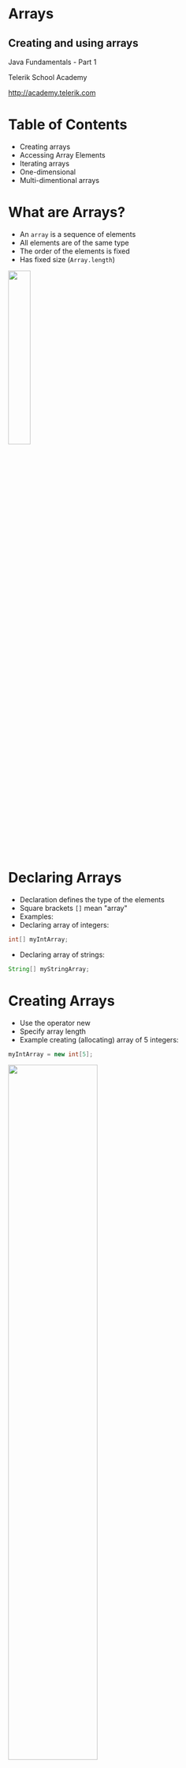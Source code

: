 <!-- section start -->

<!-- attr: { id:'title', class:'slide-title', hasScriptWrapper:true } -->

# Arrays
##  Creating and using arrays
<div class="signature">
    <p class="signature-course">Java Fundamentals - Part 1</p>
    <p class="signature-initiative">Telerik School Academy</p>
    <a href="http://academy.telerik.com" class="signature-link">http://academy.telerik.com</a>
</div>

<!-- section start -->
<!-- attr: {id: 'table-of-contents'} -->
# Table of Contents
- Creating arrays
- Accessing Array Elements
- Iterating arrays
- One-dimensional
- Multi-dimentional arrays

<!-- section start -->
<!-- attr: { id:'', class:'slide-section', showInPresentation:true } -->
<!-- # Declaring and Creating Arrays -->

<!-- attr: { hasScriptWrapper:true } -->
# What are Arrays?
- An `array` is a sequence of elements
- All elements are of the same type
- The order of the elements is fixed
- Has fixed size (`Array.length`)

<img class="slide-image" src="imgs/array.png" style="height:30%; left:10%" />

# Declaring Arrays
- Declaration defines the type of the elements
- Square brackets `[]` mean "array"
- Examples:
- Declaring array of integers:

```java
int[] myIntArray;
```
- Declaring array of strings:

```java
String[] myStringArray;
```

<!-- attr: { hasScriptWrapper:true } -->
# Creating Arrays
- Use the operator new
- Specify array length
- Example creating (allocating) array of 5 integers:

```java
myIntArray = new int[5];
```

<img class="slide-image" src="imgs/array-mem.png" style="width:60%; left:10%" />

<!-- attr: { hasScriptWrapper:true } -->
# Creating and Initializing Arrays
- Creating and initializing can be done together:

```java
myIntArray = {1, 2, 3, 4, 5};
```
<img class="slide-image" src="imgs/array-mem.png" style="width:60%; margin-left:10%; position:initial" />

- The `new` operator is not required when using curly brackets initialization

# Creating Array – Example
- Creating an array that contains the names of the days of the week

```java
String[] daysOfWeek = {
    "Monday",
    "Tuesday",
    "Wednesday",
    "Thursday",
    "Friday",
    "Saturday",
    "Sunday"
};
```

<!-- section start -->
<!-- attr: { class:'slide-section' } -->
# Accessing Array Elements
##  Read and Modify Elements by Index

# How to Access Array Element?
- Array elements are accessed using the square brackets operator `[]` (indexer)
  - Array indexer takes element’s index as parameter
  - The first element has index `0`
  - The last element has index `length-1`
- Array elements can be retrieved and changed by the `[]` operator

<!-- attr: { hasScriptWrapper:true, style:'font-size:0.9em' } -->
# Creating and Accessing Array
- Creating an array to store `10` integers

```java
// declares an array of integers
int[] anArray;

// allocates memory for 10 integers
anArray = new int[10];   

anArray[0] = 100; // initialize first element
anArray[1] = 200; // initialize second element
anArray[2] = 300; // and so forth..

System.out.println("Element at index 0: " + anArray[0]);
System.out.println("Element at index 1: " + anArray[1]);
System.out.println("Element at index 2: " + anArray[2]);
```

<img class="slide-image" src="imgs/array.png" style="width:45%; left:25%; bottom:0" />

# Reversing an Array – Example
- Reversing the contents of an array

```java
int[] array = new int[] { 1, 2, 3, 4, 5 };

// Get array size
int length = array.length;

// Declare and create the reversed array
int[] reversed = new int[length];
        
// Initialize the reversed array
for (int index = 0; index < length; index++) {
    reversed[length-index-1] = array[index];
}
```

<!-- attr: { class:'slide-section' } -->
# Arrays: Input and Output
##  Reading and Printing Arrays on the Console

<!-- attr: { style:'font-size:0.9em' } -->
# Reading Arrays From the Console
- First, read from the console the length of the array

```java
Scanner scanner = new Scanner(System.in);
int n = scanner.nextInt();
```
- Next, create the array of given size and read its elements in a for loop


```java
int[] arr = new int[n];
for (int i = 0; i < n; i++) {
   arr[i] = scanner.nextInt();
}
```

<!-- attr: { hasScriptWrapper:true } -->
# Symmetry Check – Example
- Read `int` array from the console and check if it is symmetric:

<img class="slide-image" src="imgs/symetric-arrays.png" style="position:initial" />


```java
boolean isSymmetric = true;
for (int i=0; i < array.length / 2; i++) {
    if (array[i] != array[n - i - 1]) {
        isSymmetric = false;
    }
}
```

<!-- attr: { class:'slide-section table-of-contents', showInPresentation:true } -->
<!-- # Symmetry Check -->
## [Demo]()

# Printing Arrays on the Console
Process all elements of the array
Print each element to the console
Separate elements with white space or a new line

```java
String[] array = { "one", "two", "three" };

// Process all elements of the array
for (int index = 0; index < array.length; index++) {
    // Print each element on a separate line
    System.out.println(MessageFormat.format(
      "element[{0}] = {1}", index, array[index]));
}
```

<!-- attr: { class:'slide-section table-of-contents', showInPresentation:true } -->
<!-- # Printing Arrays -->
## [Demo]()

<!-- section start -->
<!-- attr: { id:'', class:'slide-section' } -->
# Iterating arrays
##  Processing Array Elements Using for and foreach

# Processing Arrays: for Statement
- Use `for` loop to process an array when
  - Need to keep track of the index
  - Processing is not strictly sequential from the first to the last element
- In the loop body use the element at the loop index (`array[index]`)

```java
for (int index = 0; index < array.length; index++) {
   squares[index] = array[index] * array[index];
}
```

<!-- attr: { style:'font-size:0.95em' } -->
# Processing Arrays Using `for` Loop – Examples
- Printing array of integers in reversed order:

```java
int[] array = { 1, 2, 3, 4, 5 };
System.out.println("Reversed: ");
for (int i = array.length-1; i >= 0; i--) {
    System.out.println(array[i] + " ");
} // Result: 5 4 3 2 1
```
- Initialize all array elements with their corresponding index number:

```java
for (int index = 0; index < array.length; index++) {
    array[index] = index;
}
```

# Processing Arrays: `for-each`
- How `for-each` loop works?

```java
foreach (type value : array)
```
- - `type` – the type of the element
  - `value` – local name of variable
  - `array` – processing array
- Used when no indexing is needed
  - All elements are accessed one by one
  - Elements can not be modified (read only)

# Processing Arrays Using `foreach` – Example
- Print all elements of a `String[]` array

```java
String[] capitals = {
    "Sofia",
    "Washington",
    "London",
    "Paris"
};
for (String capital : capitals) {
    System.out.println(capital);
}
```

<!-- attr: { class:'slide-section table-of-contents' } -->
# Processing Arrays
##  [Demo]()

<!-- section start -->
<!-- attr: { id:'', class:'slide-section', showInPresentation:true } -->
<!-- # Resizable Arrays
##  `ArrayList` -->

<!-- attr: { hasScriptWrapper:true, style:'font-size:0.9em' } -->
# `ArrayList`
- `ArrayList<T>` – array that can resize dynamically
  - When adding or removing elements
  - `T` is the type that the list will hold
    - Has to be a reference type (`class`)
    - E.g. `ArrayList<Integer>` will hold integers
    - `ArrayList<Object>` will hold objects
- Basic methods and properties
  - `add(T element)` – adds new element to the end
  - `get(index)` - get the element at that index
  - `remove(index)` – removes the element at that index 
  - `remove(element)` – removes the element 
  - `size()` – returns the current size of the list

# `ArrayList` Example 

```java
ArrayList<Integer> intList = new ArrayList();
for (int i = 0; i < 5; i++) {
   intList.add(i);
}
```
- Is the same as

```java
int[] intArray = new int[5];
for( int i = 0; i < 5; i++) {
   intArray[i] = i;
}
```
- The main difference
  - When using lists we don't have to know the exact number of elements

<!-- attr: { style:'font-size:0.85em' } -->
# `ArrayLists` vs. `Arrays`
- Lets have an array with capacity of 5 elements

```java
int[] intArray = new int[5];
```
- If we want to add a sixth element (we have already added 5) we have to manually resize

```java
int[] copyArray = intArray;
int[] intArray = new int[6];
for (int i = 0; i < 5; i++) {
   intArray[i] = copyArray[i];
}
intArray[5] = newValue;
```
- With `ArrayList<T>` we simply call

```java
list.add(newValue);
```

<!-- attr: { class:'slide-section table-of-contents', showInPresentation:true } -->
<!-- # ArrayList -->
##  [Demo]()

<!-- section start -->
<!-- attr: { id:'', class:'slide-section', showInPresentation:true } -->
<!-- # The `Arrays` class
##  Copying and Sorting arrays -->

<!-- attr: { style:'font-size:0.8em' } -->
# Copying Arrays
- Sometimes we must `copy` the values from one array to another one
- If we do it the intuitive way we would copy not only the values but the reference to the array
- Changing some of the values in one array will affect the other

```java
int[] copyArray = array;
```
- The way to avoid this is using `clone()`

```java
int[] copyArray = array.clone();
```
- This way only the values will be copied but not the reference

<!-- attr: { class:'slide-section table-of-contents', showInPresentation:true } -->
<!-- # Copying Arrays -->
##  [Demo]()

# Sorting Arrays
- Using the `Arrays.sort()` method

```java
// initializing unsorted int array
int iArr[] = {2, 1, 9, 6, 4};

// let us print all the elements available in list
for (int number : iArr) {
    System.out.println("Number = " + number);
}

// sorting array
Arrays.sort(iArr);

System.out.println("The sorted int array is:");
for (int number : iArr) {
    System.out.println("Number = " + number);
}
```

<!-- attr: { class:'slide-section table-of-contents', showInPresentation:true } -->
<!-- # Sorting Arrays -->
##  [Demo]()

<!-- section start -->
<!-- attr: { id:'', class:'slide-section', showInPresentation:true } -->
<!-- # Multidimensional Arrays
##  Matrices and Jagged arrays -->

<!-- attr: { hasScriptWrapper:true } -->
# Matrices 
- **Multidimensional arrays** have more than one dimension (2, 3, …)
  - The most important multidimensional arrays are the 2-dimensional
    - Known as **matrices** or **tables**
- Example of matrix of integers with 2 rows and 4 columns:

<img class="slide-image" src="imgs/table.png" style="width:40%; top:60%; left:25%" />

<!-- attr: { style:'font-size:0.9em' } -->
# Declaring and Creating Multidimensional Arrays
- Declaring multidimensional arrays:

```java
int[][] intMatrix;
float[][] floatMatrix;
String[][][] strCube;

```
- Creating a multidimensional array
- Use new keyword
- Must specify the size of each dimension

```java
int[][] intMatrix = new int[3][4];
float[][] floatMatrix = new float[8][2];
String[][][] stringCube = new String[5][5][5];

```

<!-- attr: { style:'font-size:0.9em' } -->
# Initializing Multidimensional Arrays with Values
- Creating and initializing with values multidimensional array:

```java
int[][] matrix = 
{
    {1, 2, 3, 4}, // row 0 values
    {5, 6, 7, 8}, // row 1 values
}; // The matrix size is 2 x 4 (2 rows, 4 cols)

```
- Matrices are represented by a list of rows
  - Rows consist of list of values
- The first dimension comes first, the second comes next (inside the first)

<!-- attr: { hasScriptWrapper:true, style:'font-size:0.9em' } -->
# Accessing The Elements of Multidimensional Arrays
- Accessing N-dimensional array element:

```java
nDimensionalArray[index<sub>1</sub>][ … ][index<sub>n</sub>]
```
- Getting element value example:

```java
int[][] array = {{1, 2}, {3, 4}};
int element11 = array[1][1]; // element11 = 4
```
- Setting element value example:

```java
int[][] array = new int[3][4];
for (int row = 0; row < array.length; row++)
  for (int col = 0; col < array[row].length; col++)
    array[row][col] = row + col;
```

# Reading a Matrix
- Reading a matrix from the console

```java
Scanner scanner = new Scanner(System.in);
int rows = scanner.nextInt();
int cols = scanner.nextInt();
int[][] matrix = new int[rows][columns];
for (int row = 0; row < rows; row++)
{
  for (int column = 0; column < cols; column++)
  {
    System.out.println(MessageFormat.format(
        "matrix[{0}][{1}] = ", row, column));
    matrix[row][column] = scanner.nextInt();
  }
}
```

# Printing a Matrix
- Printing a matrix to the console

```java
int[][] matrix = {
        {1, 2, 3, 4},
        {5, 6, 7, 8},
        {9, 10, 11, 12},
        {13, 14, 15, 16}};

for (int i = 0; i < matrix.length; i++) {
    int[] ints = matrix[i];
    System.out.print("| ");
    for (int j = 0; j < ints.length; j++) {
        int anInt = ints[j];
        System.out.print(String.format("%s | ", anInt));
    }
    System.out.println();
}
```

<!-- attr: { hasScriptWrapper:true } -->
# Jagged arrays
- Jagged arrays are like multidimensional arrays
  - But each dimension has different size
  - A jagged array is array of arrays
  - Each of the arrays has different length
- How to create jagged array?

<div style="width:60%">
```java
int[][] jagged = new int[3][];
jagged[0] = new int[3];
jagged[1] = new int[2];
jagged[2] = new int[5];
```
</div>
<img class="slide-image" src="imgs/jagged.png" style="width:30%; top:50%; left:60%" />

# Initialization of Jagged Arrays
- When creating jagged arrays
  - Initially the array is created of `null` arrays
  - Need to initialize each of them

```java
int[][] jagged = new int[n][];
for (int i = 0; i < n; i++) {
   jagged[i] = new int[i];
}
```

<!-- attr: { hasScriptWrapper:true } -->
# Example of Jagged Arrays
- Check a set of numbers and group them by their remainder when dividing to 3 (0, 1 and 2)
- Example: `0, 1, 4, 113, 55, 3, 1, 2, 66, 557, 124, 2`
- First we need to count the numbers
  - Done with a iteration
- Make jagged array with appropriate sizes
- Each number is added into its jagged array

<img class="slide-image" src="imgs/jagged-example.png" style="width:25%; top:40%; left:80%" />


<!-- attr: { hasScriptWrapper:true } -->
# Example of Jagged Arrays

```java
int[] numbers = {0,1,4,113,55,3,1,2,66,557,124,2};
int[] sizes = new int[3];
int[] offsets = new int[3];
foreach (var number in numbers)
{
   int remainder = number % 3;
   sizes[remainder]++;
}
int[][] numbersByRemainder = new int[3][] { 
  new int[sizes[0]], new int[sizes[1]],
  new int[sizes[2]] };
foreach (var number in numbers)
{
   int remainder = number % 3; 
   int index = offsets[remainder];
   numbersByRemainder[remainder][index] = number;
   offsets[remainder]++;
}
```

<img class="slide-image" src="imgs/jagged-example.png" style="width:40%; top:40%; left:71%" />

<!-- section start -->
<!-- attr: { id:'questions', class:'slide-section', showInPresentation:true } -->
<!-- # Questions
## Arrays -->
